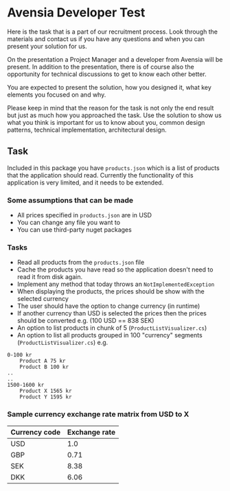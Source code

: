 # Avensia Developer Test

Here is the task that is a part of our recruitment process. Look through the materials and contact us if you have any questions and when you can present your solution for us.

On the presentation a Project Manager and a developer from Avensia will be present. In addition to the presentation, there is of course also the opportunity for technical discussions to get to know each other better.

You are expected to present the solution, how you designed it, what key elements you focused on and why.

Please keep in mind that the reason for the task is not only the end result but just as much how you approached the task. Use the solution to show us what you think is important for us to know about you, common design patterns, technical implementation, architectural design.

## Task

Included in this package you have `products.json` which is a list of products that the application should read. Currently the functionality of this application is very limited, and it needs to be extended.

### Some assumptions that can be made

* All prices specified in `products.json` are in USD
* You can change any file you want to
* You can use third-party nuget packages

### Tasks

* Read all products from the `products.json` file
* Cache the products you have read so the application doesn't need to read it from disk again.
* Implement any method that today throws an `NotImplementedException`
* When displaying the products, the prices should be show with the selected currency
* The user should have the option to change currency (in runtime)
* If another currency than USD is selected the prices then the prices should be converted e.g. (100 USD == 838 SEK)
* An option to list products in chunk of 5 (`ProductListVisualizer.cs`)
* An option to list all products grouped in 100 "currency" segments (`ProductListVisualizer.cs`) e.g.
```
0-100 kr
    Product A 75 kr
    Product B 100 kr
..
..
1500-1600 kr
    Product X 1565 kr
    Product Y 1595 kr

```

### Sample currency exchange rate matrix from USD to X

| Currency code | Exchange rate |
| ------------- | ------------- |
| USD           | 1.0           |
| GBP           | 0.71          |
| SEK           | 8.38          |
| DKK           | 6.06          |
